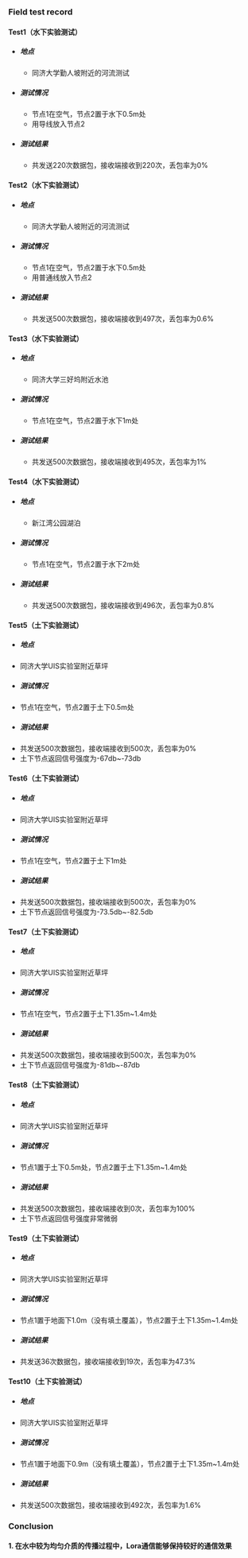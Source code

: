 ### Field test record
#### Test1（水下实验测试）
- ##### 地点
  - 同济大学勤人坡附近的河流测试
- ##### 测试情况
  - 节点1在空气，节点2置于水下0.5m处
  - 用导线放入节点2
- ##### 测试结果
  - 共发送220次数据包，接收端接收到220次，丢包率为0%

#### Test2（水下实验测试）
- ##### 地点
  - 同济大学勤人坡附近的河流测试
- ##### 测试情况
  - 节点1在空气，节点2置于水下0.5m处
  - 用普通线放入节点2
- ##### 测试结果
  - 共发送500次数据包，接收端接收到497次，丢包率为0.6%

#### Test3（水下实验测试）
- ##### 地点
  - 同济大学三好坞附近水池
- ##### 测试情况
  - 节点1在空气，节点2置于水下1m处
- ##### 测试结果
  - 共发送500次数据包，接收端接收到495次，丢包率为1%

#### Test4（水下实验测试）
- ##### 地点
  - 新江湾公园湖泊
- ##### 测试情况
  - 节点1在空气，节点2置于水下2m处
- ##### 测试结果
  - 共发送500次数据包，接收端接收到496次，丢包率为0.8%

#### Test5（土下实验测试）
- ##### 地点
 - 同济大学UIS实验室附近草坪
- ##### 测试情况
 - 节点1在空气，节点2置于土下0.5m处
- ##### 测试结果
 - 共发送500次数据包，接收端接收到500次，丢包率为0%
 - 土下节点返回信号强度为-67db~-73db
 
#### Test6（土下实验测试）
- ##### 地点
 - 同济大学UIS实验室附近草坪
- ##### 测试情况
 - 节点1在空气，节点2置于土下1m处
- ##### 测试结果
 - 共发送500次数据包，接收端接收到500次，丢包率为0%
 - 土下节点返回信号强度为-73.5db~-82.5db
 
#### Test7（土下实验测试）
- ##### 地点
 - 同济大学UIS实验室附近草坪
- ##### 测试情况
 - 节点1在空气，节点2置于土下1.35m~1.4m处
- ##### 测试结果
 - 共发送500次数据包，接收端接收到500次，丢包率为0%
 - 土下节点返回信号强度为-81db~-87db
 
#### Test8（土下实验测试）
- ##### 地点
 - 同济大学UIS实验室附近草坪
- ##### 测试情况
 - 节点1置于土下0.5m处，节点2置于土下1.35m~1.4m处
- ##### 测试结果
 - 共发送500次数据包，接收端接收到0次，丢包率为100%
 - 土下节点返回信号强度非常微弱

#### Test9（土下实验测试）
- ##### 地点
 - 同济大学UIS实验室附近草坪
- ##### 测试情况
 - 节点1置于地面下1.0m（没有填土覆盖），节点2置于土下1.35m~1.4m处
- ##### 测试结果
 - 共发送36次数据包，接收端接收到19次，丢包率为47.3%
 
#### Test10（土下实验测试）
- ##### 地点
 - 同济大学UIS实验室附近草坪
- ##### 测试情况
 - 节点1置于地面下0.9m（没有填土覆盖），节点2置于土下1.35m~1.4m处
- ##### 测试结果
 - 共发送500次数据包，接收端接收到492次，丢包率为1.6%

### Conclusion
#### 1. 在水中较为均匀介质的传播过程中，Lora通信能够保持较好的通信效果
####

 







 